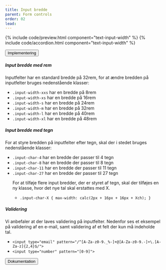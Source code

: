 ```yaml
---
title: Input bredde
parent: Form controls
order: 02
lead: 
---
```


{% include code/preview.html component="text-input-width" %}
{% include code/accordion.html component="text-input-width" %}
<div class="accordion-bordered accordion-docs">
  <button class="button-unstyled accordion-button"
      aria-expanded="true" aria-controls="text-input-width-docs">
    Implementering
  </button>
  <div id="text-input-width-docs" aria-hidden="false" class="accordion-content">
    <h5>Input bredde med rem</h5>
    <p>Inputfelter har en standard bredde på 32rem, for at ændre bredden på inputfelter bruges nedenstående klasser:</p>
    <ul>
      <li><code>.input-width-xxs</code> har en bredde på 8rem</li>
      <li><code>.input-width-xs</code> har en bredde på 16rem</li>
      <li><code>.input-width-s</code> har en bredde på 24rem</li>
      <li><code>.input-width-m</code> har en bredde på 32rem</li>
      <li><code>.input-width-l</code> har en bredde på 40rem</li>
      <li><code>.input-width-xl</code> har en bredde på 48rem</li>
    </ul>
    <h5>Input bredde med tegn</h5>
    <p>For at styre bredden på inputfelter efter tegn, skal der i stedet bruges nedenstående klasser:</p>
    <ul>
      <li><code>.input-char-4</code> har en bredde der passer til 4 tegn</li>
      <li><code>.input-char-8</code> har en bredde der passer til 8 tegn</li>
      <li><code>.input-char-11</code> har en bredde der passer til 11 tegn</li>
      <li><code>.input-char-27</code> har en bredde der passer til 27 tegn</li>
      <p>For at tilføje flere input bredder, der er styret af tegn, skal der tilføjes en ny klasse, hvor det nye tal skal erstattes med X.</p>
      <ul>
        <li><code>.input-char-X { max-width: calc(2px + 16px + 16px + Xch); }</code></li>
      </ul>
    </ul>
    <h5>Validering</h5>
    <p>Vi anbefaler at der laves validering på inputfelter. Nedenfor ses et eksempel på validering af en e-mail, samt validering af et felt der kun må indeholde tal.</p>
    <ul>
      <li><code>&lt;input type="email" pattern="/^[A-Za-z0-9._%-]+@[A-Za-z0-9.-]+\.[A-Za-z]{2,4}$/"&gt;</code></li>
      <li><code>&lt;input type="number" pattern="[0-9]"&gt;</code></li>
    </ul>
  </div>
</div>

<div class="accordion-bordered accordion-docs">
  <button class="button-unstyled accordion-button"
      aria-expanded="true" aria-controls="text-input-width-docs">
    Dokumentation
  </button>
  <div id="text-input-width-docs" aria-hidden="false" class="accordion-content">
    
  </div>
</div>
